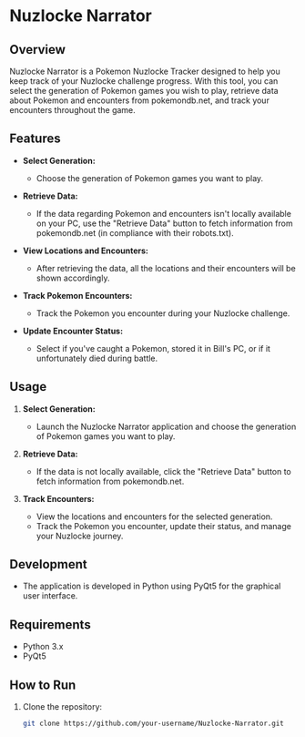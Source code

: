 # Nuzlocke Narrator

## Overview

Nuzlocke Narrator is a Pokemon Nuzlocke Tracker designed to help you keep track of your Nuzlocke challenge progress. With this tool, you can select the generation of Pokemon games you wish to play, retrieve data about Pokemon and encounters from pokemondb.net, and track your encounters throughout the game.

## Features

- **Select Generation:**
  - Choose the generation of Pokemon games you want to play.

- **Retrieve Data:**
  - If the data regarding Pokemon and encounters isn't locally available on your PC, use the "Retrieve Data" button to fetch information from pokemondb.net (in compliance with their robots.txt).

- **View Locations and Encounters:**
  - After retrieving the data, all the locations and their encounters will be shown accordingly.

- **Track Pokemon Encounters:**
  - Track the Pokemon you encounter during your Nuzlocke challenge.

- **Update Encounter Status:**
  - Select if you've caught a Pokemon, stored it in Bill's PC, or if it unfortunately died during battle.

## Usage

1. **Select Generation:**
   - Launch the Nuzlocke Narrator application and choose the generation of Pokemon games you want to play.

2. **Retrieve Data:**
   - If the data is not locally available, click the "Retrieve Data" button to fetch information from pokemondb.net.

3. **Track Encounters:**
   - View the locations and encounters for the selected generation.
   - Track the Pokemon you encounter, update their status, and manage your Nuzlocke journey.

## Development

- The application is developed in Python using PyQt5 for the graphical user interface.

## Requirements

- Python 3.x
- PyQt5

## How to Run

1. Clone the repository:

   ```bash
   git clone https://github.com/your-username/Nuzlocke-Narrator.git
